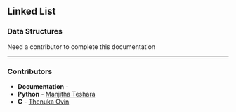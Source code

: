 ## Linked List
### Data Structures 

Need a contributor to complete this documentation

------------------------------------------------------
### Contributors
-   **Documentation** - 
-   **Python** - [Manjitha Teshara](https://github.com/manjitha-teshara)
-   **C** - [Thenuka Ovin](https://github.com/ov1n)
